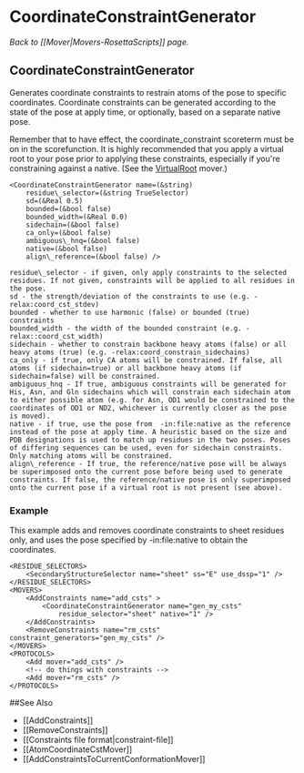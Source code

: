 # CoordinateConstraintGenerator
*Back to [[Mover|Movers-RosettaScripts]] page.*
## CoordinateConstraintGenerator

Generates coordinate constraints to restrain atoms of the pose to specific coordinates. Coordinate constraints can be generated according to the state of the pose at apply time, or optionally, based on a separate native pose.


Remember that to have effect, the coordinate_constraint scoreterm must be on in the scorefunction. It is highly recommended that you apply a virtual root to your pose prior to applying these constraints, especially if you're constraining against a native. (See the [VirtualRoot](#VirtualRoot) mover.)


```
<CoordinateConstraintGenerator name=(&string)
    residue\_selector=(&string TrueSelector)
    sd=(&Real 0.5)
    bounded=(&bool false)
    bounded_width=(&Real 0.0)
    sidechain=(&bool false)
    ca_only=(&bool false)
    ambiguous\_hnq=(&bool false)
    native=(&bool false)
    align\_reference=(&bool false) />
```
    residue\_selector - if given, only apply constraints to the selected residues. If not given, constraints will be applied to all residues in the pose.
    sd - the strength/deviation of the constraints to use (e.g. -relax:coord_cst_stdev)
    bounded - whether to use harmonic (false) or bounded (true) constraints
    bounded_width - the width of the bounded constraint (e.g. -relax::coord_cst_width)
    sidechain - whether to constrain backbone heavy atoms (false) or all heavy atoms (true) (e.g. -relax:coord_constrain_sidechains)
    ca_only - if true, only CA atoms will be constrained. If false, all atoms (if sidechain=true) or all backbone heavy atoms (if sidechain=false) will be constrained.
    ambiguous_hnq - If true, ambiguous constraints will be generated for His, Asn, and Gln sidechains which will constrain each sidechain atom to either possible atom (e.g. for Asn, OD1 would be constrained to the coordinates of OD1 or ND2, whichever is currently closer as the pose is moved).
    native - if true, use the pose from  -in:file:native as the reference instead of the pose at apply time. A heuristic based on the size and PDB designations is used to match up residues in the two poses. Poses of differing sequences can be used, even for sidechain constraints. Only matching atoms will be constrained.
    align\_reference - If true, the reference/native pose will be always be superimposed onto the current pose before being used to generate constraints. If false, the reference/native pose is only superimposed onto the current pose if a virtual root is not present (see above).

### Example

This example adds and removes coordinate constraints to sheet residues only, and uses the pose specified by -in:file:native to obtain the coordinates.

```
<RESIDUE_SELECTORS>
    <SecondaryStructureSelector name="sheet" ss="E" use_dssp="1" />
</RESIDUE_SELECTORS>
<MOVERS>
    <AddConstraints name="add_csts" >
        <CoordinateConstraintGenerator name="gen_my_csts"
            residue_selector="sheet" native="1" />
    </AddConstraints>
    <RemoveConstraints name="rm_csts" constraint_generators="gen_my_csts" />
</MOVERS>
<PROTOCOLS>
    <Add mover="add_csts" />
    <!-- do things with constraints -->
    <Add mover="rm_csts" />
</PROTOCOLS>
```


##See Also

* [[AddConstraints]]
* [[RemoveConstraints]]
* [[Constraints file format|constraint-file]]
* [[AtomCoordinateCstMover]]
* [[AddConstraintsToCurrentConformationMover]]

